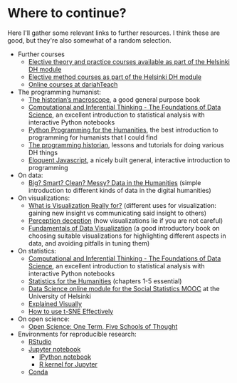 # Where to continue?

Here I'll gather some relevant links to further resources. I think these are good, but they're also somewhat of a random selection.

* Further courses
  * [Elective theory and practice courses available as part of the Helsinki DH module](https://www.helsinki.fi/en/helsinki-centre-for-digital-humanities/teaching#section-44332)
  * [Elective method courses as part of the Helsinki DH module](https://www.helsinki.fi/en/helsinki-centre-for-digital-humanities/teaching#section-44333)
  * [Online courses at dariahTeach](https://teach.dariah.eu/course/index.php)
* The programming humanist:
  * [The historian’s macroscope](http://www.themacroscope.org/?page_id=584), a good general purpose book
  * [Computational and Inferential Thinking - The Foundations of Data Science](https://www.inferentialthinking.com/), an excellent introduction to statistical  analysis with interactive Python notebooks
  * [Python Programming for the Humanities](http://fbkarsdorp.github.io/python-course/), the best introduction to programming for humanists that I could find
  * [The programming historian](http://programminghistorian.org/), lessons and tutorials for doing various DH things
  * [Eloquent Javascript](http://eloquentjavascript.net/), a nicely built general, interactive introduction to programming
* On data:
  * [Big? Smart? Clean? Messy? Data in the Humanities](http://journalofdigitalhumanities.org/2-3/big-smart-clean-messy-data-in-the-humanities/) \(simple introduction to different kinds of data in the digital humanities\)
* On visualizations:
  * [What is Visualization Really for?](http://arxiv.org/pdf/1305.5670.pdf) \(different uses for visualization: gaining new insight vs communicating said insight to others\)
  * [Perception deception](https://infoactive.co/data-design/ch17.html) \(how visualizations lie if you are not careful\)
  * [Fundamentals of Data Visualization](http://serialmentor.com/dataviz/index.html) \(a good introductory book on choosing suitable visualizations for highlighting different aspects in data, and avoiding pitfalls in tuning them\)
* On statistics:
  * [Computational and Inferential Thinking - The Foundations of Data Science](https://www.inferentialthinking.com/), an excellent introduction to statistical  analysis with interactive Python notebooks
  * [Statistics for the Humanities](http://www.statisticsforhumanities.net/book/wp-content/uploads/2014/07/StatisticsforHumanities%205Sept14.pdf) \(chapters 1-5 essential\)
  * [Data Science online module for the Social Statistics MOOC](https://www.datacamp.com/courses/1605) at the University of Helsinki
  * [Explained Visually](http://setosa.io/ev/)
  * [How to use t-SNE Effectively](http://distill.pub/2016/misread-tsne/)
* On open science:
  * [Open Science: One Term, Five Schools of Thought](https://papers.ssrn.com/sol3/papers.cfm?abstract_id=2272036)
* Environments for reproducible research:
  * [RStudio](https://www.rstudio.com/)
  * [Jupyter notebook](http://jupyter.org/)
    * [IPython notebook](http://ipython.org/notebook.html)
    * [R kernel for Jupyter](http://irkernel.github.io/)
  * [Conda](http://conda.pydata.org/docs/index.html)

